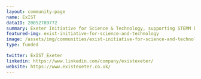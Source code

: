 ```yaml
---
layout: community-page
name: ExIST
dataID: 20052789772
summary: Exeter Initiative for Science & Technology, supporting STEMM businesses across the city and beyond.
featured-img: exist-initiative-for-science-and-technology
image: /assets/img/communities/exist-initiative-for-science-and-technology_thumb.jpeg
type: funded

twitter: ExIST_Exeter
linkedin: https://www.linkedin.com/company/existexeter/
website: https://www.existexeter.co.uk/
---
```

